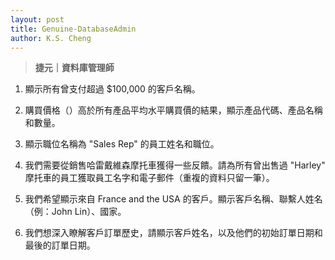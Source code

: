 ```yaml
---
layout: post
title: Genuine-DatabaseAdmin
author: K.S. Cheng
---
```


> **捷元｜資料庫管理師**



1. 顯示所有曾支付超過 $100,000 的客戶名稱。

2. 購買價格（）高於所有產品平均水平購買價的結果，顯示產品代碼、產品名稱和數量。

3. 顯示職位名稱為 "Sales Rep" 的員工姓名和職位。

4. 我們需要從銷售哈雷戴維森摩托車獲得一些反饋。請為所有曾出售過 "Harley" 摩托車的員工獲取員工名字和電子郵件（重複的資料只留一筆）。

5. 我們希望顯示來自 France and the USA 的客戶。顯示客戶名稱、聯繫人姓名（例：John Lin）、國家。

6. 我們想深入瞭解客戶訂單歷史，請顯示客戶姓名，以及他們的初始訂單日期和最後的訂單日期。
